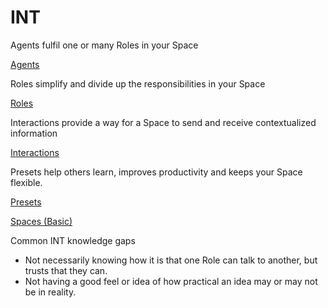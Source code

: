 # INT

Agents fulfil one or many Roles in your Space

[Agents](Agents/index.md)

Roles simplify and divide up the responsibilities in your Space

[Roles](Roles/index.md)

Interactions provide a way for a Space to send and receive contextualized information

[Interactions](../Shared/Interactions/index.md)

Presets help others learn, improves productivity and keeps your Space flexible.

[Presets](../Shared/Presets/index.md)

[Spaces (Basic)](../Shared/Spaces/Basic.md)

Common INT knowledge gaps

- Not necessarily knowing how it is that one Role can talk to another, but trusts that they can.
- Not having a good feel or idea of how practical an idea may or may not be in reality.
